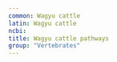 ```yaml
---
common: Wagyu cattle
latin: Wagyu cattle
ncbi: 
title: Wagyu cattle pathways
group: "Vertebrates"
---
```

